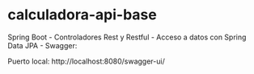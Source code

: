 # calculadora-api-base

Spring Boot - Controladores Rest y Restful - Acceso a datos con Spring Data JPA - Swagger:

Puerto local: http://localhost:8080/swagger-ui/